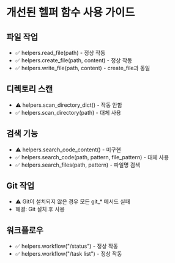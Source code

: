 
# 개선된 헬퍼 함수 사용 가이드

## 파일 작업
- ✅ helpers.read_file(path) - 정상 작동
- ✅ helpers.create_file(path, content) - 정상 작동
- ✅ helpers.write_file(path, content) - create_file과 동일

## 디렉토리 스캔
- ⚠️ helpers.scan_directory_dict() - 작동 안함
- ✅ helpers.scan_directory(path) - 대체 사용

## 검색 기능
- ⚠️ helpers.search_code_content() - 미구현
- ✅ helpers.search_code(path, pattern, file_pattern) - 대체 사용
- ✅ helpers.search_files(path, pattern) - 파일명 검색

## Git 작업
- ⚠️ Git이 설치되지 않은 경우 모든 git_* 메서드 실패
- 해결: Git 설치 후 사용

## 워크플로우
- ✅ helpers.workflow("/status") - 정상 작동
- ✅ helpers.workflow("/task list") - 정상 작동
